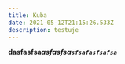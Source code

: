 ```yaml
---
title: Kuba
date: 2021-05-12T21:15:26.533Z
description: testuje
---
```

**dasfasfsa*asfasfsa`sfsafasfsafsa`***
